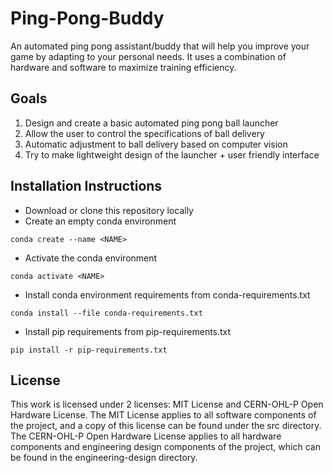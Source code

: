 # Ping-Pong-Buddy

An automated ping pong assistant/buddy that will help you improve your game by adapting to your personal needs. It uses a combination of hardware and software to maximize training efficiency.

## Goals
1.	Design and create a basic automated ping pong ball launcher
2.	Allow the user to control the specifications of ball delivery 
3.	Automatic adjustment to ball delivery based on computer vision
4.	Try to make lightweight design of the launcher + user friendly interface

## Installation Instructions
- Download or clone this repository locally
- Create an empty conda environment
```console
conda create --name <NAME>
```
- Activate the conda environment
```console
conda activate <NAME>
```
- Install conda environment requirements from conda-requirements.txt
```console
conda install --file conda-requirements.txt
```
- Install pip requirements from pip-requirements.txt
```console
pip install -r pip-requirements.txt
```
## License
This work is licensed under 2 licenses: MIT License and CERN-OHL-P Open Hardware License. The MIT License applies to all software components of the project, and a copy of this license can be found under the src directory. The CERN-OHL-P Open Hardware License applies to all hardware components and engineering design components of the project, which can be found in the engineering-design directory. 
